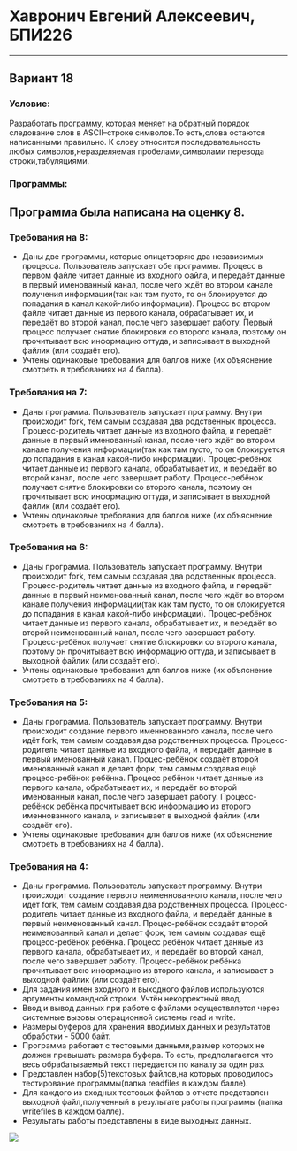 # Хавронич Евгений Алексеевич, БПИ226
---
## Вариант 18
### Условие:
Разработать программу, которая меняет на обратный порядок следование слов в ASCII–строке символов.То есть,слова остаются написанными правильно. К слову относится последовательность любых символов,неразделяемая пробелами,символами перевода строки,табуляциями.
### Программы:


## Программа была написана на оценку 8.


### Требования на 8:
- Даны две программы, которые олицетворяю два независимых процесса. Пользователь запускает обе программы. Процесс в первом файле читает данные из входного файла, и передаёт данные в первый именованный канал, после чего ждёт во втором канале получения информации(так как там пусто, то он блокируется до попадания в канал какой-либо информации). Процесс во втором файле читает данные из первого канала, обрабатывает их, и передаёт во второй канал, после чего завершает работу. Первый процесс получает снятие блокировки со второго канала, поэтому он прочитывает всю информацию оттуда, и записывает в выходной файлик (или создаёт его).
- Учтены одинаковые требования для баллов ниже (их объяснение смотреть в требованиях на 4 балла).

### Требования на 7:
- Даны программа. Пользователь запускает программу. Внутри происходит fork, тем самым создавая два родственных процесса. Процесс-родитель читает данные из входного файла, и передаёт данные в первый именованный канал, после чего ждёт во втором канале получения информации(так как там пусто, то он блокируется до попадания в канал какой-либо информации). Процес-ребёнок читает данные из первого канала, обрабатывает их, и передаёт во второй канал, после чего завершает работу. Процесс-ребёнок получает снятие блокировки со второго канала, поэтому он прочитывает всю информацию оттуда, и записывает в выходной файлик (или создаёт его).
- Учтены одинаковые требования для баллов ниже (их объяснение смотреть в требованиях на 4 балла).

### Требования на 6:
- Даны программа. Пользователь запускает программу. Внутри происходит fork, тем самым создавая два родственных процесса. Процесс-родитель читает данные из входного файла, и передаёт данные в первый неименованный канал, после чего ждёт во втором канале получения информации(так как там пусто, то он блокируется до попадания в канал какой-либо информации). Процес-ребёнок читает данные из первого канала, обрабатывает их, и передаёт во второй неименованный канал, после чего завершает работу. Процесс-ребёнок получает снятие блокировки со второго канала, поэтому он прочитывает всю информацию оттуда, и записывает в выходной файлик (или создаёт его).
- Учтены одинаковые требования для баллов ниже (их объяснение смотреть в требованиях на 4 балла).

### Требования на 5:
- Даны программа. Пользователь запускает программу. Внутри происходит создание первого именнованного канала, после чего идёт fork, тем самым создавая два родственных процесса. Процесс-родитель читает данные из входного файла, и передаёт данные в первый именованный канал. Процес-ребёнок создаёт второй именованный канал и делает форк, тем самым создавая ещё процесс-ребёнок ребёнка. Процесс ребёнок читает данные из первого канала, обрабатывает их, и передаёт во второй именованный канал, после чего завершает работу. Процесс-ребёнок ребёнка прочитывает всю информацию из второго именнованного канала, и записывает в выходной файлик (или создаёт его).
- Учтены одинаковые требования для баллов ниже (их объяснение смотреть в требованиях на 4 балла).

### Требования на 4:
- Даны программа. Пользователь запускает программу. Внутри происходит создание первого неименнованного канала, после чего идёт fork, тем самым создавая два родственных процесса. Процесс-родитель читает данные из входного файла, и передаёт данные в первый неименованный канал. Процес-ребёнок создаёт второй неименованный канал и делает форк, тем самым создавая ещё процесс-ребёнок ребёнка. Процесс ребёнок читает данные из первого канала, обрабатывает их, и передаёт во второй канал, после чего завершает работу. Процесс-ребёнок ребёнка прочитывает всю информацию из второго канала, и записывает в выходной файлик (или создаёт его).
- Для задания имен входного и выходного файлов используются аргументы командной строки. Учтён некорректный ввод.
- Ввод и вывод данных при работе с файлами осуществляется через системные вызовы операционной системы read и write.
- Размеры буферов для хранения вводимых данных и результатов обработки - 5000 байт.
- Программа работает с тестовыми данными,размер которых не должен превышать размера буфера. То есть, предполагается что весь обрабатываемый текст передается по каналу за один раз.
- Представлен набор(5)текстовых файлов,на которых проводилось тестирование программы(папка readfiles в каждом балле).
- Для каждого из входных тестовых файлов в отчете представлен выходной файл,полученный в результате работы программы (папка writefiles в каждом балле).
- Результаты работы представлены в виде выходных данных.


![](https://i.pinimg.com/564x/2c/34/a7/2c34a7356f7f07f5f867dfe8af1a4758.jpg)
